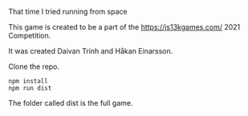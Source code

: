 That time I tried running from space

This game is created to be a part of the https://js13kgames.com/ 2021 Competition.

It was created Daivan Trinh and Håkan Einarsson.

Clone the repo.

`npm install`  
`npm run dist`

The folder called dist is the full game.